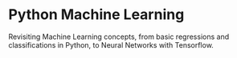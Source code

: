 # Python Machine Learning

Revisiting Machine Learning concepts, from basic regressions and classifications in Python, to Neural Networks with Tensorflow.

